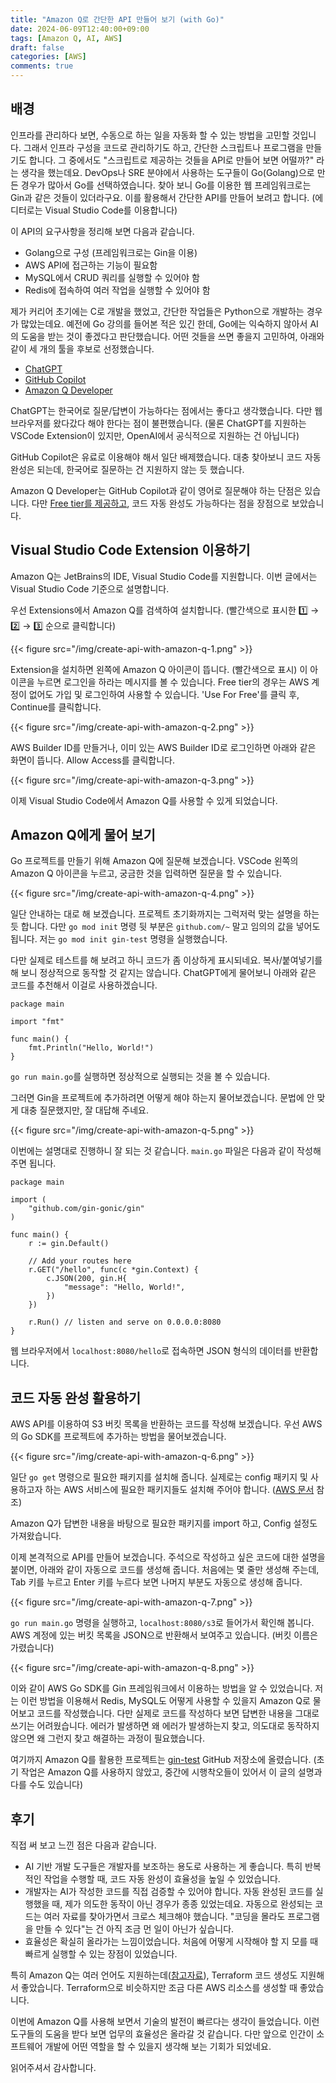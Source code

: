 ```yaml
---
title: "Amazon Q로 간단한 API 만들어 보기 (with Go)"
date: 2024-06-09T12:40:00+09:00
tags: [Amazon Q, AI, AWS]
draft: false
categories: [AWS]
comments: true
---
```


## 배경

인프라를 관리하다 보면, 수동으로 하는 일을 자동화 할 수 있는 방법을 고민할 것입니다. 그래서 인프라 구성을 코드로 관리하기도 하고, 간단한 스크립트나 프로그램을 만들기도 합니다. 그 중에서도 "스크립트로 제공하는 것들을 API로 만들어 보면 어떨까?" 라는 생각을 했는데요. DevOps나 SRE 분야에서 사용하는 도구들이 Go(Golang)으로 만든 경우가 많아서 Go를 선택하였습니다. 찾아 보니 Go를 이용한 웹 프레임워크로는 Gin과 같은 것들이 있더라구요. 이를 활용해서 간단한 API를 만들어 보려고 합니다. (에디터로는 Visual Studio Code를 이용합니다)

이 API의 요구사항을 정리해 보면 다음과 같습니다. 

* Golang으로 구성 (프레임워크로는 Gin을 이용)
* AWS API에 접근하는 기능이 필요함
* MySQL에서 CRUD 쿼리를 실행할 수 있어야 함
* Redis에 접속하여 여러 작업을 실행할 수 있어야 함

제가 커리어 초기에는 C로 개발을 했었고, 간단한 작업들은 Python으로 개발하는 경우가 많았는데요. 예전에 Go 강의를 들어본 적은 있긴 한데, Go에는 익숙하지 않아서 AI의 도움을 받는 것이 좋겠다고 판단했습니다. 어떤 것들을 쓰면 좋을지 고민하여, 아래와 같이 세 개의 툴을 후보로 선정했습니다. 

* [ChatGPT](https://chatgpt.com)
* [GitHub Copilot](https://github.com/features/copilot)
* [Amazon Q Developer](https://aws.amazon.com/ko/q/developer/)

ChatGPT는 한국어로 질문/답변이 가능하다는 점에서는 좋다고 생각했습니다. 다만 웹 브라우저를 왔다갔다 해야 한다는 점이 불편했습니다. (물론 ChatGPT를 지원하는 VSCode Extension이 있지만, OpenAI에서 공식적으로 지원하는 건 아닙니다) 

GitHub Copilot은 유료로 이용해야 해서 일단 배제했습니다. 대충 찾아보니 코드 자동완성은 되는데, 한국어로 질문하는 건 지원하지 않는 듯 했습니다.

Amazon Q Developer는 GitHub Copilot과 같이 영어로 질문해야 하는 단점은 있습니다. 다만 [Free tier를 제공하고](https://aws.amazon.com/ko/q/developer/pricing/), 코드 자동 완성도 가능하다는 점을 장점으로 보았습니다.

## Visual Studio Code Extension 이용하기

Amazon Q는 JetBrains의 IDE, Visual Studio Code를 지원합니다. 이번 글에서는 Visual Studio Code 기준으로 설명합니다. 

우선 Extensions에서 Amazon Q를 검색하여 설치합니다. (빨간색으로 표시한 1️⃣ → 2️⃣ → 3️⃣ 순으로 클릭합니다)

{{< figure src="/img/create-api-with-amazon-q-1.png" >}}

Extension을 설치하면 왼쪽에 Amazon Q 아이콘이 뜹니다. (빨간색으로 표시) 이 아이콘을 누르면 로그인을 하라는 메시지를 볼 수 있습니다. Free tier의 경우는 AWS 계정이 없어도 가입 및 로그인하여 사용할 수 있습니다. 'Use For Free'를 클릭 후, Continue를 클릭합니다.

{{< figure src="/img/create-api-with-amazon-q-2.png" >}}

AWS Builder ID를 만들거나, 이미 있는 AWS Builder ID로 로그인하면 아래와 같은 화면이 뜹니다. Allow Access를 클릭합니다. 

{{< figure src="/img/create-api-with-amazon-q-3.png" >}}

이제 Visual Studio Code에서 Amazon Q를 사용할 수 있게 되었습니다.

## Amazon Q에게 물어 보기 

Go 프로젝트를 만들기 위해 Amazon Q에 질문해 보겠습니다. VSCode 왼쪽의 Amazon Q 아이콘을 누르고, 궁금한 것을 입력하면 질문을 할 수 있습니다.

{{< figure src="/img/create-api-with-amazon-q-4.png" >}}

일단 안내하는 대로 해 보겠습니다. 프로젝트 초기화까지는 그럭저럭 맞는 설명을 하는 듯 합니다. 다만 `go mod init` 명령 뒷 부분은 `github.com/~` 말고 임의의 값을 넣어도 됩니다. 저는 `go mod init gin-test` 명령을 실행했습니다.

다만 실제로 테스트를 해 보려고 하니 코드가 좀 이상하게 표시되네요. 복사/붙여넣기를 해 보니 정상적으로 동작할 것 같지는 않습니다. ChatGPT에게 물어보니 아래와 같은 코드를 추천해서 이걸로 사용하겠습니다.

```golang
package main

import "fmt"

func main() {
    fmt.Println("Hello, World!")
}
```

`go run main.go`를 실행하면 정상적으로 실행되는 것을 볼 수 있습니다.

그러면 Gin을 프로젝트에 추가하려면 어떻게 해야 하는지 물어보겠습니다. 문법에 안 맞게 대충 질문했지만, 잘 대답해 주네요. 

{{< figure src="/img/create-api-with-amazon-q-5.png" >}}

이번에는 설명대로 진행하니 잘 되는 것 같습니다. `main.go` 파일은 다음과 같이 작성해 주면 됩니다. 

```golang
package main

import (
	"github.com/gin-gonic/gin"
)

func main() {
	r := gin.Default()

	// Add your routes here
	r.GET("/hello", func(c *gin.Context) {
		c.JSON(200, gin.H{
			"message": "Hello, World!",
		})
	})

	r.Run() // listen and serve on 0.0.0.0:8080
}
```

웹 브라우저에서 `localhost:8080/hello`로 접속하면 JSON 형식의 데이터를 반환합니다. 

## 코드 자동 완성 활용하기 

AWS API를 이용하여 S3 버킷 목록을 반환하는 코드를 작성해 보겠습니다. 우선 AWS의 Go SDK를 프로젝트에 추가하는 방법을 물어보겠습니다. 

{{< figure src="/img/create-api-with-amazon-q-6.png" >}}

일단 `go get` 명령으로 필요한 패키지를 설치해 줍니다. 실제로는 config 패키지 및 사용하고자 하는 AWS 서비스에 필요한 패키지들도 설치해 주어야 합니다. ([AWS 문서](https://aws.github.io/aws-sdk-go-v2/docs/getting-started/) 참조)

Amazon Q가 답변한 내용을 바탕으로 필요한 패키지를 import 하고, Config 설정도 가져왔습니다.

이제 본격적으로 API를 만들어 보겠습니다. 주석으로 작성하고 싶은 코드에 대한 설명을 붙이면, 아래와 같이 자동으로 코드를 생성해 줍니다. 처음에는 몇 줄만 생성해 주는데, Tab 키를 누르고 Enter 키를 누르다 보면 나머지 부분도 자동으로 생성해 줍니다. 

{{< figure src="/img/create-api-with-amazon-q-7.png" >}}

`go run main.go` 명령을 실행하고, `localhost:8080/s3`로 들어가서 확인해 봅니다. AWS 계정에 있는 버킷 목록을 JSON으로 반환해서 보여주고 있습니다. (버킷 이름은 가렸습니다)

{{< figure src="/img/create-api-with-amazon-q-8.png" >}}

이와 같이 AWS Go SDK를 Gin 프레임워크에서 이용하는 방법을 알 수 있었습니다. 저는 이런 방법을 이용해서 Redis, MySQL도 어떻게 사용할 수 있을지 Amazon Q로 물어보고 코드를 작성했습니다. 다만 실제로 코드를 작성하다 보면 답변한 내용을 그대로 쓰기는 어려웠습니다. 에러가 발생하면 왜 에러가 발생하는지 찾고, 의도대로 동작하지 않으면 왜 그런지 찾고 해결하는 과정이 필요했습니다.

여기까지 Amazon Q를 활용한 프로젝트는 [gin-test](https://github.com/rubysoho07/gin-test) GitHub 저장소에 올렸습니다. (초기 작업은 Amazon Q를 사용하지 않았고, 중간에 시행착오들이 있어서 이 글의 설명과 다를 수도 있습니다)

## 후기

직접 써 보고 느낀 점은 다음과 같습니다. 

* AI 기반 개발 도구들은 개발자를 보조하는 용도로 사용하는 게 좋습니다. 특히 반복적인 작업을 수행할 때, 코드 자동 완성이 효율성을 높일 수 있었습니다.
* 개발자는 AI가 작성한 코드를 직접 검증할 수 있어야 합니다. 자동 완성된 코드를 실행했을 때, 제가 의도한 동작이 아닌 경우가 종종 있었는데요. 자동으로 완성되는 코드는 여러 자료를 찾아가면서 크로스 체크해야 했습니다. "코딩을 몰라도 프로그램을 만들 수 있다"는 건 아직 조금 먼 일이 아닌가 싶습니다.
* 효율성은 확실히 올라가는 느낌이었습니다. 처음에 어떻게 시작해야 할 지 모를 때 빠르게 실행할 수 있는 장점이 있었습니다. 

특히 Amazon Q는 여러 언어도 지원하는데([참고자료](https://docs.aws.amazon.com/amazonq/latest/qdeveloper-ug/q-language-ide-support.html)), Terraform 코드 생성도 지원해서 좋았습니다. Terraform으로 비슷하지만 조금 다른 AWS 리소스를 생성할 때 좋았습니다.

이번에 Amazon Q를 사용해 보면서 기술의 발전이 빠르다는 생각이 들었습니다. 이런 도구들의 도움을 받다 보면 업무의 효율성은 올라갈 것 같습니다. 다만 앞으로 인간이 소프트웨어 개발에 어떤 역할을 할 수 있을지 생각해 보는 기회가 되었네요. 

읽어주셔서 감사합니다. 